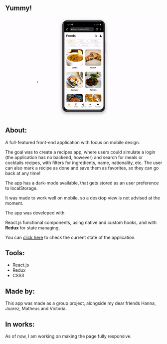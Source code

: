 ## Yummy!

<div align="center"><img src="./preview.gif"></div>

## About:
<p>A full-featured front-end application with focus on mobile design.</p>
<p>The goal was to create a recipes app, where users could simulate a login (the application has no backend, however) and search for meals or cocktails recipes, with filters for ingredients, name, nationality, etc. The user can also mark a recipe as done and save them as favorites, so they can go back at any time!</p>
<p>The app has a dark-mode available, that gets stored as an user preference to localStorage.</p>
<p>It was made to work well on mobile, so a desktop view is not advised at the moment.</p>
<p>The app was developed with <p>React.js</b> functional components, using native and custom hooks, and with <b>Redux</b> for state managing.</p>
<p>You can <a href="https://luacomacento.github.io/yummy-app/" target="_blank">click here</a> to check the current state of the application.</p>

## Tools:
<ul>
  <li>React.js</li>
  <li>Redux</li>
  <li>CSS3</li>
</ul>

## Made by:
This app was made as a group project, alongside my dear friends Hanna, Joarez, Matheus and Victoria.

## In works:
As of now, I am working on making the page fully responsive.

